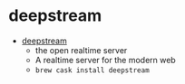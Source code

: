 # deepstream
- [deepstream](https://deepstream.io/)
  -  the open realtime server
  - A realtime server for the modern web
  - `brew cask install deepstream`
